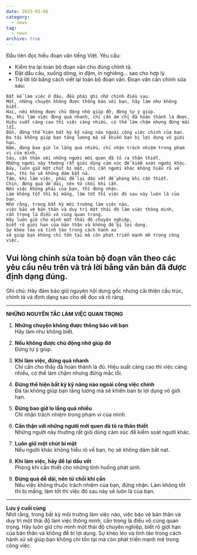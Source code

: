 ```yaml
---
date: 2025-03-08
category:
  - news
tag:
  - news
archive: true
---
```

Đầu tiên đọc hiểu đoạn văn tiếng Việt. Yêu cầu:

- Kiểm tra lại toàn bộ đoạn văn cho đúng chính tả.
- Đặt dấu câu, xuống dòng, in đậm, in nghiêng... sao cho hợp lý.
- Trả lời tôi bằng cách viết lại toàn bộ đoạn văn.
  Đoạn văn cần chỉnh sửa sau:

```
Bất kể làm việc ở đâu, đều phải ghi nhớ chính điều sau.
Một, những chuyện không được thông báo với bạn, hãy làm như không biết.
Hai, nếu không được chủ động nhờ giúp đỡ, đừng tự ý giúp.
Ba, khi làm việc đừng quá nhanh, chỉ cần ám chỉ đã hoàn thành là được.
Hiệu suất càng cao thì việc càng nhiều, có thể làm chậm nhưng đừng mắc lỗi.
Bốn, đừng thể hiện bất kỳ kỹ năng nào ngoài công việc chính của bạn.
Đa tài không giúp bạn tăng lương mà sẽ khiến bạn bị lợi dụng vô giới hạn.
Năm, đừng bao giờ lo lắng quá nhiều, chỉ nhận trách nhiệm trong phạm vi của mình.
Sáu, cẩn thận với những người mới quen đã tỏ ra thân thiết.
Những người này thường rất giỏi dùng cảm xúc để kiểm soát người khác.
Bảy, luôn giữ một chút bí mật, chỉ cần người khác không hiểu rõ về bạn, thì họ sẽ không dám bắt nả.
Tám, khi làm việc, phải để lại dấu vết để phòng khi cần thiết.
Chín, đừng quá dễ dãi, nên từ chối khi cần.
Nếu việc không phải của bạn, thì đừng nhận.
Làm không tốt thì bị mắng, làm tốt thì việc đó sau này luôn là của bạn.
Nhớ rằng, trong bất kỳ môi trường làm việc nào,
việc bảo vệ bản thân và duy trì một thái độ làm việc thông minh,
cẩn trọng là điều vô cùng quan trọng.
Hãy luôn giữ cho mình một thái độ chuyên nghiệp,
biết rõ giới hạn của bản thân và không để bị lợi dụng.
Sự khéo léo và tỉnh táo trong cách hành xử
sẽ giúp bạn không chỉ tồn tại mà còn phát triển mạnh mẽ trong công việc.

```

## Vui lòng chỉnh sửa toàn bộ đoạn văn theo các yêu cầu nêu trên và trả lời bằng văn bản đã được định dạng đúng.

Ghi chú: Hãy đảm bảo giữ nguyên nội dung gốc nhưng cải thiện cấu trúc, chính tả và định dạng sao cho dễ đọc và rõ ràng.

---

**NHỮNG NGUYÊN TẮC LÀM VIỆC QUAN TRỌNG**

1. **Những chuyện không được thông báo với bạn**  
   Hãy làm như không biết.

2. **Nếu không được chủ động nhờ giúp đỡ**  
   Đừng tự ý giúp.

3. **Khi làm việc, đừng quá nhanh**  
   Chỉ cần cho thấy đã hoàn thành là đủ. Hiệu suất càng cao thì việc càng nhiều, có thể làm chậm nhưng đừng mắc lỗi.

4. **Đừng thể hiện bất kỳ kỹ năng nào ngoài công việc chính**  
   Đa tài không giúp bạn tăng lương mà sẽ khiến bạn bị lợi dụng vô giới hạn.

5. **Đừng bao giờ lo lắng quá nhiều**  
   Chỉ nhận trách nhiệm trong phạm vi của mình.

6. **Cẩn thận với những người mới quen đã tỏ ra thân thiết**  
   Những người này thường rất giỏi dùng cảm xúc để kiểm soát người khác.

7. **Luôn giữ một chút bí mật**  
   Nếu người khác không hiểu rõ về bạn, họ sẽ không dám bắt nạt.

8. **Khi làm việc, hãy để lại dấu vết**  
   Phòng khi cần thiết cho những tình huống phát sinh.

9. **Đừng quá dễ dãi, nên từ chối khi cần**  
   Nếu việc không thuộc trách nhiệm của bạn, đừng nhận. Làm không tốt thì bị mắng, làm tốt thì việc đó sau này sẽ luôn là của bạn.

---

**Lưu ý cuối cùng**  
Nhớ rằng, trong bất kỳ môi trường làm việc nào, việc bảo vệ bản thân và duy trì một thái độ làm việc thông minh, cẩn trọng là điều vô cùng quan trọng. Hãy luôn giữ cho mình một thái độ chuyên nghiệp, biết rõ giới hạn của bản thân và không để bị lợi dụng. Sự khéo léo và tỉnh táo trong cách hành xử sẽ giúp bạn không chỉ tồn tại mà còn phát triển mạnh mẽ trong công việc.

